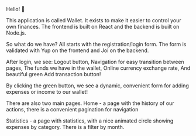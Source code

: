 Hello! 👋

This application is called Wallet. It exists to make it easier to control your own finances.
The frontend is built on React and the backend is built on Node.js.

So what do we have?
All starts with the registration/login form. 
The form is validated with Yup on the frontend and Joi on the backend.

After login, we see:
Logout button,
Navigation for easy transition between pages,
The funds we have in the wallet,
Online currency exchange rate,
And beautiful green Add transaction button!

By clicking the green button, we see a dynamic, convenient form for adding expenses or income to our wallet!

There are also two main pages. 
Home - a page with the history of our actions, there is a convenient pagination for navigation

Statistics - a page with statistics, with a nice animated circle showing expenses by category. There is a filter by month.
